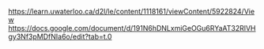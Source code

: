 https://learn.uwaterloo.ca/d2l/le/content/1118161/viewContent/5922824/View
https://docs.google.com/document/d/191N6hDNLxmiGeOGu6RYaAT32RlVHgy3Nf3pMDfNIa6o/edit?tab=t.0
